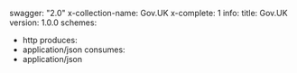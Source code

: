 swagger: "2.0"
x-collection-name: Gov.UK
x-complete: 1
info:
  title: Gov.UK
  version: 1.0.0
schemes:
- http
produces:
- application/json
consumes:
- application/json